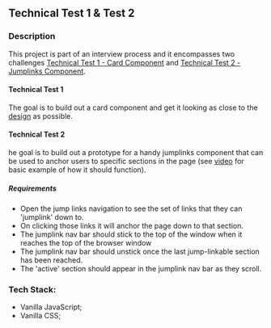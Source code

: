 ## Technical Test 1 & Test 2

### Description

This project is part of an interview process and it encompasses two challenges [Technical Test 1 - Card Component](https://bitbucket.org/numiko/technical-test-1-card-component/src/master/) and [Technical Test 2 - Jumplinks Component](https://bitbucket.org/numiko/technical-test-2-jumplinks-component/src/master/).

#### Technical Test 1

The goal is to build out a card component and get it looking as close to the [design](https://bitbucket.org/numiko/technical-test-1-card-component/src/master/design/) as possible.

#### Technical Test 2

he goal is to build out a prototype for a handy jumplinks component that can be used to anchor users to specific sections in the page (see [video](https://bitbucket.org/numiko/technical-test-2-jumplinks-component/src/master/Sticky-Jumplinks.mp4) for basic example of how it should function).

##### Requirements

- Open the jump links navigation to see the set of links that they can 'jumplink' down to.
- On clicking those links it will anchor the page down to that section.
- The jumplink nav bar should stick to the top of the window when it reaches the top of the browser window
- The jumplink nav bar should unstick once the last jump-linkable section has been reached.
- The 'active' section should appear in the jumplink nav bar as they scroll.

### Tech Stack:

- Vanilla JavaScript;
- Vanilla CSS;


